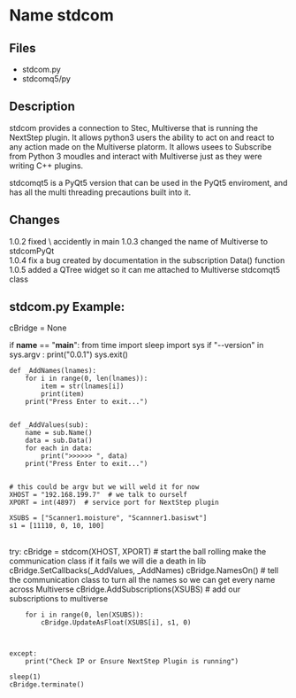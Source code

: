 Name stdcom
===========

Files
-----

* stdcom.py
* stdcomq5/py


Description
-----------
stdcom provides a connection to Stec, Multiverse that is running the NextStep plugin.  It allows python3 users the ability to act on and react to any action made on the Multiverse platorm.
It allows usees to Subscribe from Python 3 moudles and interact with Multiverse just as they were writing C++ plugins.

stdcomqt5  is a PyQt5 version  that can be used in the PyQt5 enviroment, and has all the multi threading precautions built into it.

Changes
-------
1.0.2 fixed \ accidently in main
1.0.3 changed the name of Multiverse to stdcomPyQt  
1.0.4 fix a bug created by documentation in the subscription Data() function
1.0.5 added a QTree widget so it can me attached to Multiverse stdcomqt5 class

stdcom.py Example:
------------------

cBridge = None

if __name__ == "__main__":
    from time import sleep
    import sys
    if "--version" in sys.argv :
        print("0.0.1")
        sys.exit()



    def _AddNames(lnames):
        for i in range(0, len(lnames)):
            item = str(lnames[i])
            print(item)
        print("Press Enter to exit...")


    def _AddValues(sub):
        name = sub.Name()
        data = sub.Data()
        for each in data:
            print(">>>>>> ", data)
        print("Press Enter to exit...")


    # this could be argv but we will weld it for now
    XHOST = "192.168.199.7"  # we talk to ourself
    XPORT = int(4897)  # service port for NextStep plugin

    XSUBS = ["Scanner1.moisture", "Scannner1.basiswt"]
    s1 = [11110, 0, 10, 100]
\
    try:
        cBridge = stdcom(XHOST,
                        XPORT)  # start the ball rolling make the communication class if it fails we will die a death in lib
        cBridge.SetCallbacks(_AddValues, _AddNames)
        cBridge.NamesOn()  # tell the communication class to turn all the names so we can get every name across Multiverse
        cBridge.AddSubscriptions(XSUBS)  # add our subscriptions to multiverse

        for i in range(0, len(XSUBS)):
            cBridge.UpdateAsFloat(XSUBS[i], s1, 0)



    except:
        print("Check IP or Ensure NextStep Plugin is running")

    sleep(1)
    cBridge.terminate()


